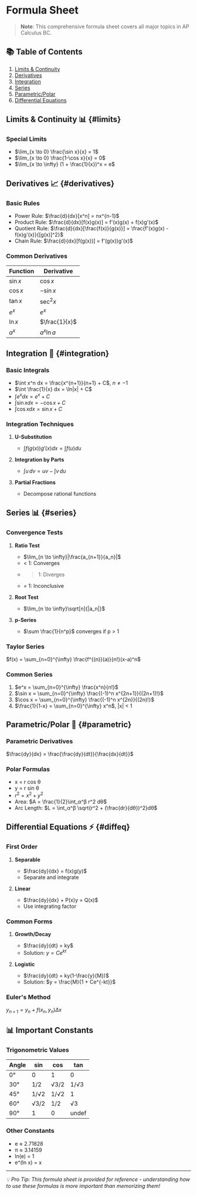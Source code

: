 # Formula Sheet

> **Note**: This comprehensive formula sheet covers all major topics in AP Calculus BC.

## 📚 Table of Contents
1. [Limits & Continuity](#limits)
2. [Derivatives](#derivatives)
3. [Integration](#integration)
4. [Series](#series)
5. [Parametric/Polar](#parametric)
6. [Differential Equations](#diffeq)

## Limits & Continuity 📊 {#limits}

### Special Limits
- $\lim_{x \to 0} \frac{\sin x}{x} = 1$
- $\lim_{x \to 0} \frac{1-\cos x}{x} = 0$
- $\lim_{x \to \infty} (1 + \frac{1}{x})^x = e$

## Derivatives 📈 {#derivatives}

### Basic Rules
- Power Rule: $\frac{d}{dx}[x^n] = nx^{n-1}$
- Product Rule: $\frac{d}{dx}[f(x)g(x)] = f'(x)g(x) + f(x)g'(x)$
- Quotient Rule: $\frac{d}{dx}[\frac{f(x)}{g(x)}] = \frac{f'(x)g(x) - f(x)g'(x)}{[g(x)]^2}$
- Chain Rule: $\frac{d}{dx}[f(g(x))] = f'(g(x))g'(x)$

### Common Derivatives
| Function | Derivative |
|----------|------------|
| $\sin x$ | $\cos x$ |
| $\cos x$ | $-\sin x$ |
| $\tan x$ | $\sec^2 x$ |
| $e^x$ | $e^x$ |
| $\ln x$ | $\frac{1}{x}$ |
| $a^x$ | $a^x \ln a$ |

## Integration 🔄 {#integration}

### Basic Integrals
- $\int x^n dx = \frac{x^{n+1}}{n+1} + C$, $n \neq -1$
- $\int \frac{1}{x} dx = \ln|x| + C$
- $\int e^x dx = e^x + C$
- $\int \sin x dx = -\cos x + C$
- $\int \cos x dx = \sin x + C$

### Integration Techniques
1. **U-Substitution**
   - $\int f(g(x))g'(x)dx = \int f(u)du$

2. **Integration by Parts**
   - $\int u\,dv = uv - \int v\,du$

3. **Partial Fractions**
   - Decompose rational functions

## Series 📊 {#series}

### Convergence Tests
1. **Ratio Test**
   - $\lim_{n \to \infty}|\frac{a_{n+1}}{a_n}|$
   - < 1: Converges
   - > 1: Diverges
   - = 1: Inconclusive

2. **Root Test**
   - $\lim_{n \to \infty}\sqrt[n]{|a_n|}$

3. **p-Series**
   - $\sum \frac{1}{n^p}$ converges if p > 1

### Taylor Series
$f(x) = \sum_{n=0}^{\infty} \frac{f^{(n)}(a)}{n!}(x-a)^n$

### Common Series
1. $e^x = \sum_{n=0}^{\infty} \frac{x^n}{n!}$
2. $\sin x = \sum_{n=0}^{\infty} \frac{(-1)^n x^{2n+1}}{(2n+1)!}$
3. $\cos x = \sum_{n=0}^{\infty} \frac{(-1)^n x^{2n}}{(2n)!}$
4. $\frac{1}{1-x} = \sum_{n=0}^{\infty} x^n$, |x| < 1

## Parametric/Polar 🎯 {#parametric}

### Parametric Derivatives
$\frac{dy}{dx} = \frac{\frac{dy}{dt}}{\frac{dx}{dt}}$

### Polar Formulas
- x = r cos θ
- y = r sin θ
- $r^2 = x^2 + y^2$
- Area: $A = \frac{1}{2}\int_α^β r^2 dθ$
- Arc Length: $L = \int_α^β \sqrt{r^2 + (\frac{dr}{dθ})^2}dθ$

## Differential Equations ⚡ {#diffeq}

### First Order
1. **Separable**
   - $\frac{dy}{dx} = f(x)g(y)$
   - Separate and integrate

2. **Linear**
   - $\frac{dy}{dx} + P(x)y = Q(x)$
   - Use integrating factor

### Common Forms
1. **Growth/Decay**
   - $\frac{dy}{dt} = ky$
   - Solution: $y = Ce^{kt}$

2. **Logistic**
   - $\frac{dy}{dt} = ky(1-\frac{y}{M})$
   - Solution: $y = \frac{M}{1 + Ce^{-kt}}$

### Euler's Method
$y_{n+1} = y_n + f(x_n,y_n)\Delta x$

## 📊 Important Constants

### Trigonometric Values
| Angle | sin | cos | tan |
|-------|-----|-----|-----|
| 0° | 0 | 1 | 0 |
| 30° | 1/2 | √3/2 | 1/√3 |
| 45° | 1/√2 | 1/√2 | 1 |
| 60° | √3/2 | 1/2 | √3 |
| 90° | 1 | 0 | undef |

### Other Constants
- e ≈ 2.71828
- π ≈ 3.14159
- ln(e) = 1
- e^(ln x) = x

---

*💡 Pro Tip: This formula sheet is provided for reference - understanding how to use these formulas is more important than memorizing them!* 
